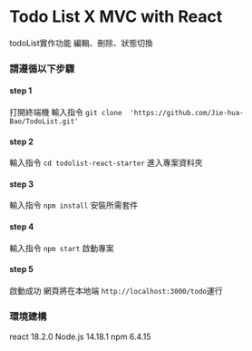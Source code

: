 # Todo List X MVC with React
todoList實作功能
編輯、刪除、狀態切換

### 請遵循以下步驟

#### step 1
打開終端機 輸入指令 
 `git clone  'https://github.com/Jie-hua-Bao/TodoList.git'`

#### step 2
輸入指令 `cd todolist-react-starter`
進入專案資料夾

#### step 3
輸入指令 `npm install`
安裝所需套件

#### step 4
輸入指令 `npm start`
啟動專案

#### step 5
啟動成功 
網頁將在本地端
`http://localhost:3000/todo`運行


### 環境建構
react 18.2.0
Node.js 14.18.1
npm 6.4.15
